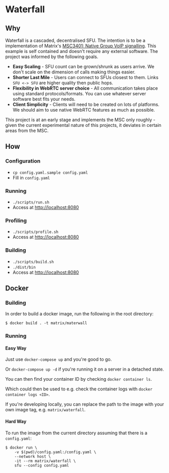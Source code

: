 # Waterfall

## Why

Waterfall is a cascaded, decentralised SFU. The intention is to
be a implementation of Matrix's [MSC3401: Native Group VoIP
signalling](https://github.com/matrix-org/matrix-spec-proposals/blob/matthew/group-voip/proposals/3401-group-voip.md).
This example is self contained and doesn't require any external software. The
project was informed by the following goals.

* **Easy Scaling** - SFU count can be grown/shrunk as users arrive. We don't
  scale on the dimension of calls making things easier.
* **Shorter Last Mile** - Users can connect to SFUs closest to them. Links `SFU
  <-> SFU` are higher quality then public hops.
* **Flexibility in WebRTC server choice** - All communication takes place using
  standard protocols/formats. You can use whatever server software best fits
  your needs.
* **Client Simplicity** - Clients will need to be created on lots of platforms.
  We should aim to use native WebRTC features as much as possible.

This project is at an early stage and implements the MSC only roughly - given
the current experimental nature of this projects, it deviates in certain areas
from the MSC.

## How

### Configuration

* `cp config.yaml.sample config.yaml`
* Fill in `config.yaml`

### Running

* `./scripts/run.sh`
* Access at <http://localhost:8080>

### Profiling

* `./scripts/profile.sh`
* Access at <http://localhost:8080>

### Building

* `./scripts/build.sh`
* `./dist/bin`
* Access at <http://localhost:8080>

## Docker

### Building

In order to build a docker image, run the following in the root directory:

`$ docker build . -t matrix/materwall`

### Running

#### Easy Way

Just use `docker-compose up` and you're good to go.

Or `docker-compose up -d` if you're running it on a server in a detached state.

You can then find your container ID by checking `docker container ls`.

Which could then be used to e.g. check the container logs with `docker container logs <ID>`.

If you're developing locally, you can replace the path to the image with your own image tag, e.g. `matrix/waterfall`.

#### Hard Way

To run the image from the current directory assuming that there is a `config.yaml`:

```
$ docker run \
    -v $(pwd)/config.yaml:/config.yaml \
    --network host \
    -it --rm matrix/waterfall \
    sfu --config config.yaml
```
